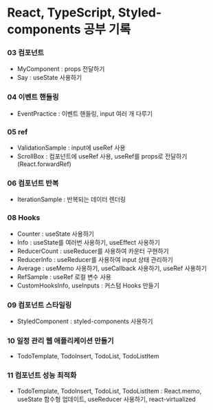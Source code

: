 # React, TypeScript, Styled-components 공부 기록

### 03 컴포넌트

- MyComponent : props 전달하기
- Say : useState 사용하기

### 04 이벤트 핸들링

- EventPractice : 이벤트 핸들링, input 여러 개 다루기

### 05 ref

- ValidationSample : input에 useRef 사용
- ScrollBox : 컴포넌트에 useRef 사용, useRef를 props로 전달하기(React.forwardRef)

### 06 컴포넌트 반복

- IterationSample : 반복되는 데이터 렌더링

### 08 Hooks

- Counter : useState 사용하기
- Info : useState를 여러번 사용하기, useEffect 사용하기
- ReducerCount : useReducer를 사용하여 카운터 구현하기
- ReducerInfo : useReducer를 사용하여 input 상태 관리하기
- Average : useMemo 사용하기, useCallback 사용하기, useRef 사용하기
- RefSample : useRef 로컬 변수 사용
- CustomHooksInfo, useInputs : 커스텀 Hooks 만들기

### 09 컴포넌트 스타일링

- StyledComponent : styled-components 사용하기

### 10 일정 관리 웹 애플리케이션 만들기

- TodoTemplate, TodoInsert, TodoList, TodoListItem

### 11 컴포넌트 성능 최적화

- TodoTemplate, TodoInsert, TodoList, TodoListItem : React.memo, useState 함수형 업데이트, useReducer 사용하기, react-virtualized
